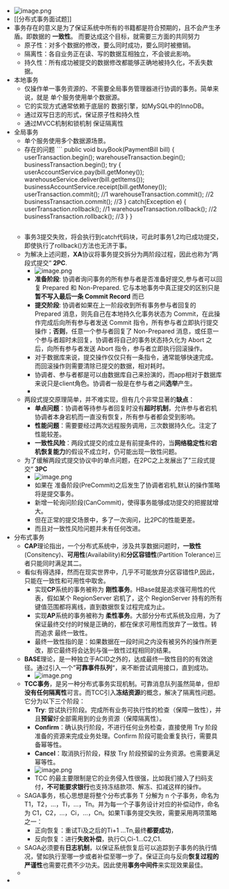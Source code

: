 - ![image.png](../assets/image_1690879607263_0.png)
- [[分布式事务面试题]]
- 事务存在的意义是为了保证系统中所有的书籍都是符合预期的，且不会产生矛盾。即数据的 **一致性**。 而要达成这个目标，就需要三方面的共同努力
	- 原子性：对多个数据的修改，要么同时成功，要么同时被撤销。
	- 隔离性：各自业务正在读、写的数据互相独立，不会彼此影响。
	- 持久性：所有成功被提交的数据修改都能够正确地被持久化，不丢失数据。
- 本地事务
	- 仅操作单一事务资源的、不需要全局事务管理器进行协调的事务。简单来说，就是 单个服务使用单个数据源。
	- 它的实现方式通常依赖于底层的 数据引擎，如MySQL中的InnoDB。
	- 通过双写日志的形式，保证原子性和持久性
	- 通过MVCC机制和锁机制 保证隔离性
- 全局事务
	- 单个服务使用多个数据源场景。
	- 存在的问题 ```
	  public void buyBook(PaymentBill bill) {
	      userTransaction.begin();
	      warehouseTransaction.begin();
	      businessTransaction.begin();
	  	try {
	          userAccountService.pay(bill.getMoney());
	          warehouseService.deliver(bill.getItems());
	          businessAccountService.receipt(bill.getMoney());
	          userTransaction.commit(); //1
	          warehouseTransaction.commit(); //2
	          businessTransaction.commit(); //3
	  	} catch(Exception e) {
	          userTransaction.rollback(); //1
	          warehouseTransaction.rollback(); //2
	          businessTransaction.rollback(); //3
	  	}
	  }
	  ```
	- 事务3提交失败，将会执行到catch代码块，可此时事务1,2均已成功提交，即使执行了rollback()方法也无济于事。
	- 为解决上述问题，**XA**协议将事务提交拆分为两阶段过程，因此也称为”两段式提交“ **2PC**.
		- ![image.png](../assets/image_1690795580265_0.png)
		- **准备阶段**: 协调者询问事务的所有参与者是否准备好提交,参与者可以回复 Prepared 和 Non-Prepared. 它与本地事务中真正提交的区别只是**暂不写入最后一条 Commit Record** 而已
		- **提交阶段**: 协调者如果在上一阶段收到所有事务参与者回复的 Prepared 消息，则先自己在本地持久化事务状态为 Commit，在此操作完成后向所有参与者发送 Commit 指令，所有参与者立即执行提交操作；**否则**，任意一个参与者回复了 Non-Prepared 消息，或任意一个参与者超时未回复，协调者将自己的事务状态持久化为 Abort 之后，向所有参与者发送 Abort 指令，参与者立即执行回滚操作。
		- 对于数据库来说，提交操作仅仅只有一条指令，通常能够快速完成。而回滚操作则需要清除已提交的数据，相对耗时。
		- 协调者、参与者都是可以由数据库自己来扮演的，而app相对于数据库来说只是client角色。协调者一般是在参与者之间**选举**产生。
		-
	- 两段式提交原理简单，并不难实现，但有几个非常显著的**缺点**：
		- **单点问题**：协调者等待参与者回复时没有**超时机制**，允许参与者宕机协调者本身宕机而一直没有恢复，所有参与者都会受到影响。
		- **性能问题**：需要要经过两次远程服务调用，三次数据持久化。注定了性能较差。
		- **一致性风险**：两段式提交的成立是有前提条件的，当**网络稳定性**和**宕机恢复能力**的假设不成立时，仍可能出现一致性问题。
	- 为了缓解两段式提交协议中的单点问题，在2PC之上发展出了”三段式提交“ **3PC**
		- ![image.png](../assets/image_1690795981005_0.png)
		- 如果在 准备阶段(PreCommit)之后发生了协调者宕机,默认的操作策略将是提交事务。
		- 新增一轮询问阶段(CanCommit)，使得事务能够成功提交的把握就增大。
		- 但在正常的提交场景中，多了一次询问，比2PC的性能更差。
		- 而且对一致性风险问题并未有任何改进。
- 分布式事务
	- **CAP**理论指出，一个分布式系统中，涉及共享数据问题时，**一致性**(Consitency)、**可用性**(Availability)和**分区容错性**(Partition Tolerance)三者只能同时满足其二。
	- 看似有得选择，然而在现实世界中，几乎不可能放弃分区容错性P,因此，只能在一致性和可用性中取舍。
		- 实现**CP**系统的事务被称为 **刚性事务**。HBase就是追求强可用性的代表，假如某个 RegionServer 宕机了，这个 RegionServer 持有的所有键值范围都将离线，直到数据恢复过程完成为止。
		- 实现**AP**系统的事务被称为 **柔性事务**。大部分分布式系统及应用，为了保证最终交付的时候是正确的，都在保求可用性而放弃了一致性。转而追求 最终一致性。
		- 最终一致性指的是：如果数据在一段时间之内没有被另外的操作所更改，那它最终将会达到与强一致性过程相同的结果。
	- **BASE**理论，是一种独立于ACID之外的，达成最终一致性目的的有效途径。通过引入一个”**可靠事件队列**“，来不断尝试调用接口，直到成功。
		- ![image.png](../assets/image_1690873991882_0.png)
	- **TCC事务**，是另一种分布式事务实现机制。可靠消息队列虽然简单，但却**没有任何隔离性**可言。而TCC引入**冻结资源**的概念，解决了隔离性问题。它分为以下三个阶段：
		- **Try**: 尝试执行阶段。完成所有业务可执行性的检查（保障一致性），并且**预留**好全部需用到的业务资源（保障隔离性）。
		- **Confirm**：确认执行阶段，不进行任何业务检查，直接使用 Try 阶段准备的资源来完成业务处理。Confirm 阶段可能会重复执行，需要具备幂等性。
		- **Cancel**：取消执行阶段，释放 Try 阶段预留的业务资源。也需要满足幂等性。
		- ![image.png](../assets/image_1690874382711_0.png)
		- TCC 的最主要限制是它的业务侵入性很强，比如我们接入了扫码支付，**不可能要求银行**也支持冻结款项、解冻、扣减这样的操作。
	- SAGA事务，核心思想是将整个分布式事务 T 分解为 n 个子事务，命名为 T1，T2，…，Ti，…，Tn。并为每一个子事务设计对应的补偿动作，命名为 C1，C2，…，Ci，…，Cn。如果Ti事务提交失败，需要采用两项策略之一：
		- 正向恢复：重试Ti及之后的Ti+1 ...Tn,最终**都要成功**，
		- 反向恢复：进行**失败补偿**，执行Ci,Ci-1...C2,C1.
	- SAGA必须要有**日志机制**，以保证系统恢复后可以追踪到子事务的执行情况，譬如执行至哪一步或者补偿至哪一步了。保证正向与反向**恢复过程的严谨性**也需要花费不少功夫。因此使用**事务中间件**来实现效果最佳。
	-
-